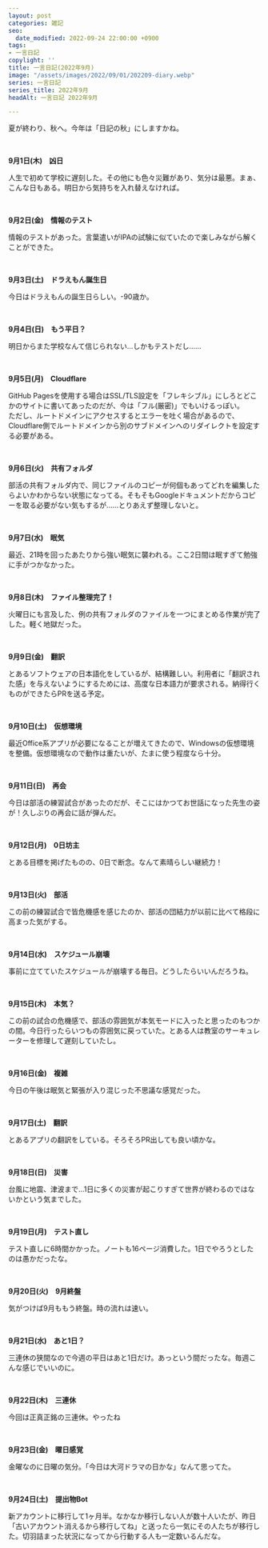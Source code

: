 ```yaml
---
layout: post
categories: 雑記
seo:
  date_modified: 2022-09-24 22:00:00 +0900
tags:
- 一言日記
copylight: ''
title: 一言日記(2022年9月)
image: "/assets/images/2022/09/01/202209-diary.webp"
series: 一言日記
series_title: 2022年9月
headAlt: 一言日記 2022年9月

---
```

夏が終わり、秋へ。今年は「日記の秋」にしますかね。

<br>

**9月1日(木)　凶日**

人生で初めて学校に遅刻した。その他にも色々災難があり、気分は最悪。まぁ、こんな日もある。明日から気持ちを入れ替えなければ。

<br>

**9月2日(金)　情報のテスト**

情報のテストがあった。言葉遣いがIPAの試験に似ていたので楽しみながら解くことができた。

<br>

**9月3日(土)　ドラえもん誕生日**

今日はドラえもんの誕生日らしい。-90歳か。

<br>

**9月4日(日)　もう平日？**

明日からまた学校なんて信じられない…しかもテストだし……

<br>

**9月5日(月)　Cloudflare**

GitHub Pagesを使用する場合はSSL/TLS設定を「フレキシブル」にしろとどこかのサイトに書いてあったのだが、今は「フル(厳密)」でもいけるっぽい。<br>ただし、ルートドメインにアクセスするとエラーを吐く場合があるので、Cloudflare側でルートドメインから別のサブドメインへのリダイレクトを設定する必要がある。

<br>

**9月6日(火)　共有フォルダ**

部活の共有フォルダ内で、同じファイルのコピーが何個もあってどれを編集したらよいかわからない状態になってる。そもそもGoogleドキュメントだからコピーを取る必要がない気もするが……とりあえず整理しないと。

<br>

**9月7日(水)　眠気**

最近、21時を回ったあたりから強い眠気に襲われる。ここ2日間は眠すぎて勉強に手がつかなかった。

<br>

**9月8日(木)　ファイル整理完了！**

火曜日にも言及した、例の共有フォルダのファイルを一つにまとめる作業が完了した。軽く地獄だった。

<br>

**9月9日(金)　翻訳**

とあるソフトウェアの日本語化をしているが、結構難しい。利用者に「翻訳された感」を与えないようにするためには、高度な日本語力が要求される。納得行くものができたらPRを送る予定。

<br>

**9月10日(土)　仮想環境**

最近Office系アプリが必要になることが増えてきたので、Windowsの仮想環境を整備。仮想環境なので動作は重たいが、たまに使う程度なら十分。

<br>

**9月11日(日)　再会**

今日は部活の練習試合があったのだが、そこにはかつてお世話になった先生の姿が！久しぶりの再会に話が弾んだ。

<br>

**9月12日(月)　0日坊主**

とある目標を掲げたものの、0日で断念。なんて素晴らしい継続力！

<br>

**9月13日(火)　部活**

この前の練習試合で皆危機感を感じたのか、部活の団結力が以前に比べて格段に高まった気がする。

<br>

**9月14日(水)　スケジュール崩壊**

事前に立てていたスケジュールが崩壊する毎日。どうしたらいいんだろうね。

<br>

**9月15日(木)　本気？**

この前の試合の危機感で、部活の雰囲気が本気モードに入ったと思ったのもつかの間。今日行ったらいつもの雰囲気に戻っていた。とある人は教室のサーキュレーターを修理して遅刻していたし。

<br>

**9月16日(金)　複雑**

今日の午後は眠気と緊張が入り混じった不思議な感覚だった。

<br>

**9月17日(土)　翻訳**

とあるアプリの翻訳をしている。そろそろPR出しても良い頃かな。

<br>

**9月18日(日)　災害**

台風に地震、津波まで…1日に多くの災害が起こりすぎて世界が終わるのではないかという気までした。

<br>

**9月19日(月)　テスト直し**

テスト直しに6時間かかった。ノートも16ページ消費した。1日でやろうとしたのは愚かだったな。

<br>

**9月20日(火)　9月終盤**

気がつけば9月ももう終盤。時の流れは速い。

<br>

**9月21日(水)　あと1日？**

三連休の狭間なので今週の平日はあと1日だけ。あっという間だったな。毎週こんな感じでいいのに。

<br>

**9月22日(木)　三連休**

今回は正真正銘の三連休。やったね

<br>

**9月23日(金)　曜日感覚**

金曜なのに日曜の気分。「今日は大河ドラマの日かな」なんて思ってた。

<br>

**9月24日(土)　提出物Bot**

新アカウントに移行して1ヶ月半。なかなか移行しない人が数十人いたが、昨日「古いアカウント消えるから移行してね」と送ったら一気にその人たちが移行した。切羽詰まった状況になってから行動する人も一定数いるんだな。